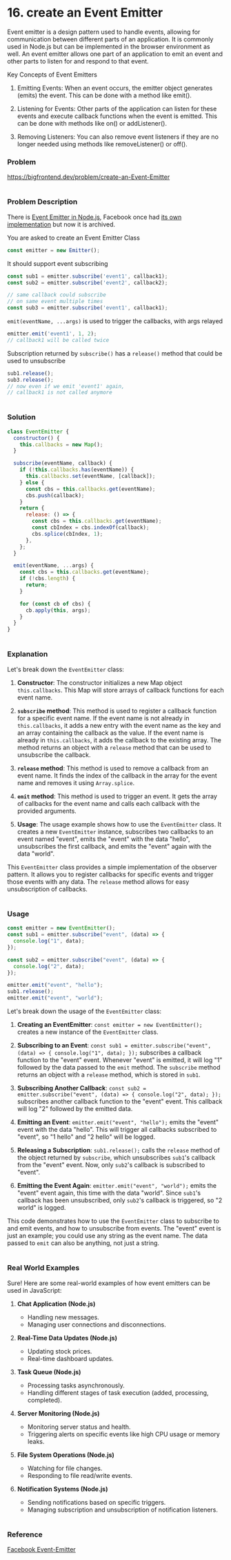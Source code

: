 # 16. create an Event Emitter
Event emitter is a design pattern used to handle events, allowing for communication between different parts of an application. It is commonly used in Node.js but can be implemented in the browser environment as well. An event emitter allows one part of an application to emit an event and other parts to listen for and respond to that event.

Key Concepts of Event Emitters
1. Emitting Events: When an event occurs, the emitter object generates (emits) the event. This can be done with a method like emit().

2. Listening for Events: Other parts of the application can listen for these events and execute callback functions when the event is emitted. This can be done with methods like on() or addListener().

3. Removing Listeners: You can also remove event listeners if they are no longer needed using methods like removeListener() or off().
   
### Problem

https://bigfrontend.dev/problem/create-an-Event-Emitter

#

### Problem Description

There is [Event Emitter in Node.js](https://nodejs.org/api/events.html#events_class_eventemitter), Facebook once had [its own implementation](https://github.com/facebookarchive/emitter) but now it is archived.

You are asked to create an Event Emitter Class

```js
const emitter = new Emitter();
```

It should support event subscribing

```js
const sub1 = emitter.subscribe('event1', callback1);
const sub2 = emitter.subscribe('event2', callback2);

// same callback could subscribe
// on same event multiple times
const sub3 = emitter.subscribe('event1', callback1);
```

`emit(eventName, ...args)` is used to trigger the callbacks, with args relayed

```js
emitter.emit('event1', 1, 2);
// callback1 will be called twice
```

Subscription returned by `subscribe()` has a `release()` method that could be used to unsubscribe

```js
sub1.release();
sub3.release();
// now even if we emit 'event1' again,
// callback1 is not called anymore
```

#

### Solution

```js
class EventEmitter {
  constructor() {
    this.callbacks = new Map();
  }

  subscribe(eventName, callback) {
    if (!this.callbacks.has(eventName)) {
      this.callbacks.set(eventName, [callback]);
    } else {
      const cbs = this.callbacks.get(eventName);
      cbs.push(callback);
    }
    return {
      release: () => {
        const cbs = this.callbacks.get(eventName);
        const cbIndex = cbs.indexOf(callback);
        cbs.splice(cbIndex, 1);
      },
    };
  }

  emit(eventName, ...args) {
    const cbs = this.callbacks.get(eventName);
    if (!cbs.length) {
      return;
    }

    for (const cb of cbs) {
      cb.apply(this, args);
    }
  }
}
```

#

### Explanation 
Let's break down the `EventEmitter` class:

1. **Constructor**: The constructor initializes a new Map object `this.callbacks`. This Map will store arrays of callback functions for each event name.

2. **`subscribe` method**: This method is used to register a callback function for a specific event name. If the event name is not already in `this.callbacks`, it adds a new entry with the event name as the key and an array containing the callback as the value. If the event name is already in `this.callbacks`, it adds the callback to the existing array. The method returns an object with a `release` method that can be used to unsubscribe the callback.

3. **`release` method**: This method is used to remove a callback from an event name. It finds the index of the callback in the array for the event name and removes it using `Array.splice`.

4. **`emit` method**: This method is used to trigger an event. It gets the array of callbacks for the event name and calls each callback with the provided arguments.

5. **Usage**: The usage example shows how to use the `EventEmitter` class. It creates a new `EventEmitter` instance, subscribes two callbacks to an event named "event", emits the "event" with the data "hello", unsubscribes the first callback, and emits the "event" again with the data "world".

This `EventEmitter` class provides a simple implementation of the observer pattern. It allows you to register callbacks for specific events and trigger those events with any data. The `release` method allows for easy unsubscription of callbacks.


#

### Usage
```js
const emitter = new EventEmitter();
const sub1 = emitter.subscribe("event", (data) => {
  console.log("1", data);
});

const sub2 = emitter.subscribe("event", (data) => {
  console.log("2", data);
});

emitter.emit("event", "hello");
sub1.release();
emitter.emit("event", "world");
```
Let's break down the usage of the `EventEmitter` class:

1. **Creating an EventEmitter**: `const emitter = new EventEmitter();` creates a new instance of the `EventEmitter` class.

2. **Subscribing to an Event**: `const sub1 = emitter.subscribe("event", (data) => { console.log("1", data); });` subscribes a callback function to the "event" event. Whenever "event" is emitted, it will log "1" followed by the data passed to the `emit` method. The `subscribe` method returns an object with a `release` method, which is stored in `sub1`.

3. **Subscribing Another Callback**: `const sub2 = emitter.subscribe("event", (data) => { console.log("2", data); });` subscribes another callback function to the "event" event. This callback will log "2" followed by the emitted data.

4. **Emitting an Event**: `emitter.emit("event", "hello");` emits the "event" event with the data "hello". This will trigger all callbacks subscribed to "event", so "1 hello" and "2 hello" will be logged.

5. **Releasing a Subscription**: `sub1.release();` calls the `release` method of the object returned by `subscribe`, which unsubscribes `sub1`'s callback from the "event" event. Now, only `sub2`'s callback is subscribed to "event".

6. **Emitting the Event Again**: `emitter.emit("event", "world");` emits the "event" event again, this time with the data "world". Since `sub1`'s callback has been unsubscribed, only `sub2`'s callback is triggered, so "2 world" is logged.

This code demonstrates how to use the `EventEmitter` class to subscribe to and emit events, and how to unsubscribe from events. The "event" event is just an example; you could use any string as the event name. The data passed to `emit` can also be anything, not just a string.


#

### Real World Examples
Sure! Here are some real-world examples of how event emitters can be used in JavaScript:

1. **Chat Application (Node.js)**
    
    * Handling new messages.
    * Managing user connections and disconnections.
2. **Real-Time Data Updates (Node.js)**
    
    * Updating stock prices.
    * Real-time dashboard updates.
3. **Task Queue (Node.js)**
    
    * Processing tasks asynchronously.
    * Handling different stages of task execution (added, processing, completed).
4. **Server Monitoring (Node.js)**
    
    * Monitoring server status and health.
    * Triggering alerts on specific events like high CPU usage or memory leaks.
5. **File System Operations (Node.js)**
    
    * Watching for file changes.
    * Responding to file read/write events.

6.  **Notification Systems (Node.js)**
    
    * Sending notifications based on specific triggers.
    * Managing subscription and unsubscription of notification listeners.


#

### Reference

[Facebook Event-Emitter](https://github.com/facebookarchive/emitter)

